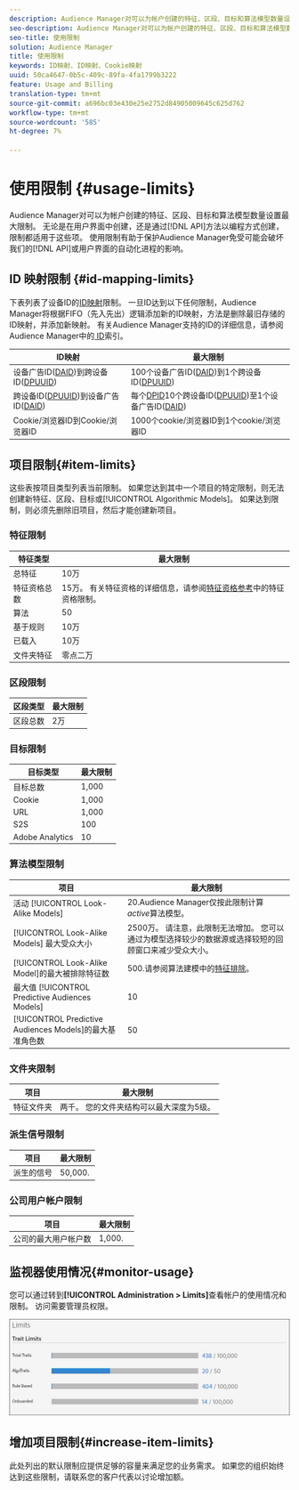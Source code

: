 ```yaml
---
description: Audience Manager对可以为帐户创建的特征、区段、目标和算法模型数量设置最大限制。 无论是在用户界面中创建还是通过API方法以编程方式创建，限制都适用于这些项目。 使用限制有助于保护Audience Manager免受可能会破坏我们API或用户界面的自动化进程的影响。
seo-description: Audience Manager对可以为帐户创建的特征、区段、目标和算法模型数量设置最大限制。 无论是在用户界面中创建还是通过API方法以编程方式创建，限制都适用于这些项目。 使用限制有助于保护Audience Manager免受可能会破坏我们API或用户界面的自动化进程的影响。
seo-title: 使用限制
solution: Audience Manager
title: 使用限制
keywords: ID映射、ID映射、Cookie映射
uuid: 50ca4647-0b5c-409c-89fa-4fa1799b3222
feature: Usage and Billing
translation-type: tm+mt
source-git-commit: a696bc03e430e25e2752d84905009645c625d762
workflow-type: tm+mt
source-wordcount: '585'
ht-degree: 7%

---
```



# 使用限制 {#usage-limits}

Audience Manager对可以为帐户创建的特征、区段、目标和算法模型数量设置最大限制。 无论是在用户界面中创建，还是通过[!DNL API]方法以编程方式创建，限制都适用于这些项。 使用限制有助于保护Audience Manager免受可能会破坏我们的[!DNL API]或用户界面的自动化进程的影响。

## ID 映射限制 {#id-mapping-limits}

下表列表了设备ID的[ID映射](../../integration/sending-audience-data/batch-data-transfer-explained/id-sync-http.md)限制。 一旦ID达到以下任何限制，Audience Manager将根据FIFO（先入先出）逻辑添加新的ID映射，方法是删除最旧存储的ID映射，并添加新映射。 有关Audience Manager支持的ID的详细信息，请参阅Audience Manager中的[ ID](../../reference/ids-in-aam.md)索引。

| ID映射 | 最大限制 |
|-----------|-------------- |
| 设备广告ID([DAID](../../reference/ids-in-aam.md))到跨设备ID([DPUUID](../../reference/ids-in-aam.md)) | 100个设备广告ID([DAID](../../reference/ids-in-aam.md))到1个跨设备ID([DPUUID](../../reference/ids-in-aam.md)) |
| 跨设备ID([DPUUID](../../reference/ids-in-aam.md))到设备广告ID([DAID](../../reference/ids-in-aam.md)) | 每个[DPID](../../reference/ids-in-aam.md)10个跨设备ID([DPUUID](../../reference/ids-in-aam.md))至1个设备广告ID([DAID](../../reference/ids-in-aam.md)) |
| Cookie/浏览器ID到Cookie/浏览器ID | 1000个cookie/浏览器ID到1个cookie/浏览器ID |

## 项目限制{#item-limits}

这些表按项目类型列表当前限制。 如果您达到其中一个项目的特定限制，则无法创建新特征、区段、目标或[!UICONTROL Algorithmic Models]。 如果达到限制，则必须先删除旧项目，然后才能创建新项目。

### 特征限制

| 特征类型 | 最大限制 |
| -------------------------- | ------------------------------------- |
| 总特征 | 10万 |
| 特征资格总数 | 15万。 有关特征资格的详细信息，请参阅[特征资格参考](/help/using/features/traits/trait-and-segment-qualification-reference.md#trait-qualification-limit)中的特征资格限制。 |
| 算法 | 50 |
| 基于规则 | 10万 |
| 已载入 | 10万 |
| 文件夹特征 | 零点二万 |

### 区段限制

| 区段类型 | 最大限制 |
| -------------- | ------------- |
| 区段总数 | 2万 |

### 目标限制

| 目标类型 | 最大限制 |
| ------------------ | ------------- |
| 目标总数 | 1,000 |
| Cookie | 1,000 |
| URL | 1,000 |
| S2S | 100 |
| Adobe Analytics | 10 |

### 算法模型限制

| 项目 | 最大限制 |
| -------- | ----- |
| 活动 [!UICONTROL Look-Alike Models] | 20.Audience Manager仅按此限制计算&#x200B;*active*&#x200B;算法模型。 |
| [!UICONTROL Look-Alike Models] 最大受众大小 | 2500万。  请注意，此限制无法增加。 您可以通过为模型选择较少的数据源或选择较短的回顾窗口来减少受众大小。 |
| [!UICONTROL Look-Alike Model]的最大被排除特征数 | 500.请参阅算法建模中的[特征排除](/help/using/features/algorithmic-models/trait-exclusion-algo-models.md)。 |
| 最大值 [!UICONTROL Predictive Audiences Models] | 10 |
| [!UICONTROL Predictive Audiences Models]的最大基准角色数 | 50 |

### 文件夹限制

| 项目 | 最大限制 |
| ------------- | ------------------ |
| 特征文件夹 | 两千。  您的文件夹结构可以最大深度为5级。 |

### 派生信号限制

| 项目 | 最大限制 |
| --------------- | ------------- |
| 派生的信号 | 50,000. |

### 公司用户帐户限制

| 项目 | 最大限制 |
| ----------- | ------------- |
| 公司的最大用户帐户数 | 1,000. |

## 监视器使用情况{#monitor-usage}

您可以通过转到&#x200B;**[!UICONTROL Administration > Limits]**&#x200B;查看帐户的使用情况和限制。 访问需要管理员权限。

![使用限制图像](assets/usage-limits.png)

## 增加项目限制{#increase-item-limits}

此处列出的默认限制应提供足够的容量来满足您的业务需求。 如果您的组织始终达到这些限制，请联系您的客户代表以讨论增加额。